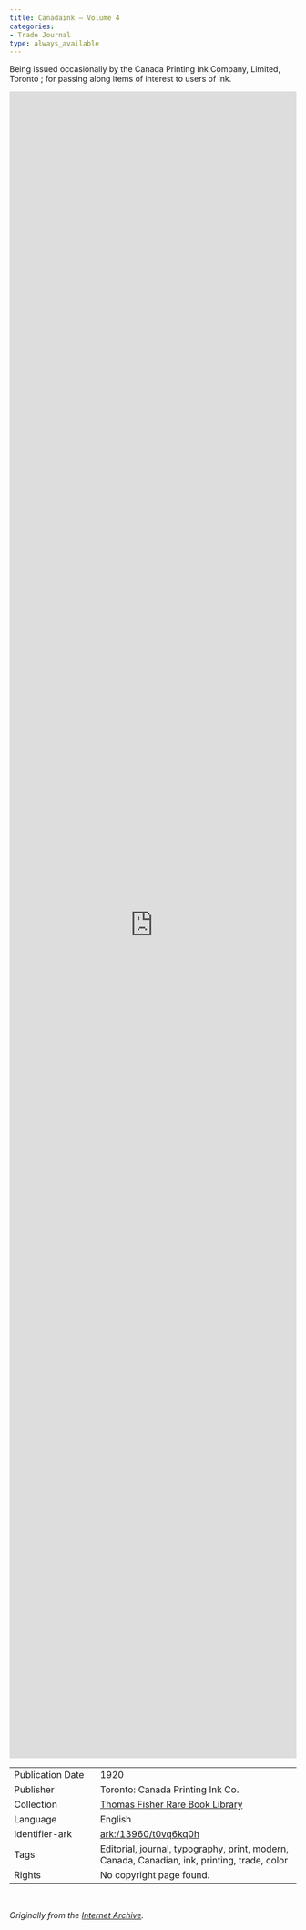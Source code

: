 ```yaml
---
title: Canadaink – Volume 4
categories:
- Trade Journal
type: always_available
---
```

Being issued occasionally by the Canada Printing Ink Company, Limited, Toronto ; for passing along items of interest to users of ink.
<!-- more -->
<iframe src="https://archive.org/embed/canadainkbeingis04cana#page/n3" width="100%" height="75%" frameborder="0" webkitallowfullscreen="true" mozallowfullscreen="true" allowfullscreen></iframe>
<br>
<table>
  <tr>
    <td style="width:30%">Publication Date</td>
    <td>1920</td>
  </tr>
  <tr>
    <td style="width:30%">Publisher</td>
    <td>Toronto: Canada Printing Ink Co.</td>
  </tr>
  <tr>
    <td style="width:30%">Collection</td>
    <td><a href="https://archive.org/details/thomasfisher">Thomas Fisher Rare Book Library</a></td>
  </tr>
  <tr>
    <td style="width:30%">Language</td>
    <td>English</td>
  </tr>
  <tr>
    <td style="width:30%">Identifier-ark</td>
    <td><a href="https://archive.org/details/canadainkbeingis04cana">ark:/13960/t0vq6kq0h</a></td>
  </tr>
  <tr>
    <td style="width:30%">Tags</td>
    <td>Editorial, journal, typography, print, modern, Canada, Canadian, ink, printing, trade, color</td>
  </tr>
  <tr>
    <td style="width:30%">Rights</td>
    <td>No copyright page found.</td>
  </tr>
</table>
<br>

_Originally from the [Internet Archive](https://archive.org/details/canadainkbeingis04cana/)._
